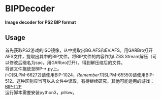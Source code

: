# BIPDecoder
**Image decoder for PS2 BIP format**  
## Usage
首先获取PS2游戏的ISO镜像，从中提取出BG.AFS和EV.AFS。用GARBro打开AFS文件，提取出其中的BIP文件。将BIP文件的内容作为LZSS Stream解压（可以修改后缀名为spc，用GARbro打开），得到解压缩后的文件。  
将该文件拖放至BIP-\*.py上。  
_I-O_(SLPM-66272)请使用BIP-1024，_Remember11_(SLPM-65550)请使用BIP-512。这种区别应当可以从文件中读取，有待继续研究。其他可能适用的游戏：[BIP-T2P](https://manicsteiner.github.io/blog/20231101-ps2cri/index.html#BIP-T2P)  
运行脚本需要安装python3，pillow。  